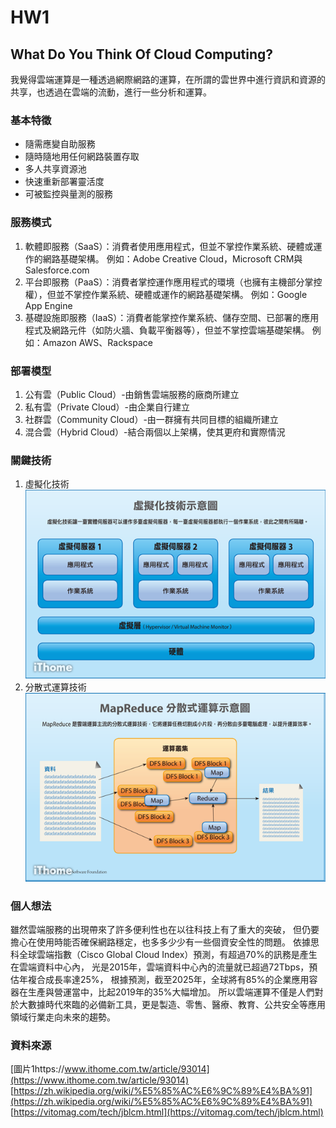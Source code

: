 # HW1
## What Do You Think Of Cloud Computing?
我覺得雲端運算是一種透過網際網路的運算，在所謂的雲世界中進行資訊和資源的共享，也透過在雲端的流動，進行一些分析和運算。
### 基本特徵
- 隨需應變自助服務
- 隨時隨地用任何網路裝置存取
- 多人共享資源池
- 快速重新部署靈活度
- 可被監控與量測的服務
### 服務模式
1. 軟體即服務（SaaS）：消費者使用應用程式，但並不掌控作業系統、硬體或運作的網路基礎架構。
    例如：Adobe Creative Cloud，Microsoft CRM與Salesforce.com
2. 平台即服務（PaaS）：消費者掌控運作應用程式的環境（也擁有主機部分掌控權），但並不掌控作業系統、硬體或運作的網路基礎架構。
    例如：Google App Engine
3. 基礎設施即服務（IaaS）：消費者能掌控作業系統、儲存空間、已部署的應用程式及網路元件（如防火牆、負載平衡器等），但並不掌控雲端基礎架構。
    例如：Amazon AWS、Rackspace
### 部署模型
1. 公有雲（Public Cloud）-由銷售雲端服務的廠商所建立
2. 私有雲（Private Cloud）-由企業自行建立
3. 社群雲（Community Cloud）-由一群擁有共同目標的組織所建立
4. 混合雲（Hybrid Cloud）-結合兩個以上架構，使其更府和實際情況
### 關鍵技術
1. 虛擬化技術
![image](https://github.com/lulu891013/FinTech/blob/0105bcb9e0abc1817a3dc9f23bd61d2f2e6822eb/hw_image/cloud1.png)
2. 分散式運算技術
![image](https://github.com/lulu891013/FinTech/blob/0105bcb9e0abc1817a3dc9f23bd61d2f2e6822eb/hw_image/cloud2.png)
### 個人想法
  雖然雲端服務的出現帶來了許多便利性也在以往科技上有了重大的突破，
  但仍要擔心在使用時能否確保網路穩定，也多多少少有一些個資安全性的問題。
  依據思科全球雲端指數（Cisco Global Cloud Index）預測，有超過70%的訊務是產生在雲端資料中心內，
  光是2015年，雲端資料中心內的流量就已超過72Tbps，預估年複合成長率達25%，
  根據預測，截至2025年，全球將有85%的企業應用容器在生產與營運當中，比起2019年的35%大幅增加。 
  所以雲端運算不僅是人們對於大數據時代來臨的必備新工具，更是製造、零售、醫療、教育、公共安全等應用領域行業走向未來的趨勢。
### 資料來源
  [圖片1https://www.ithome.com.tw/article/93014](https://www.ithome.com.tw/article/93014)  
  [https://zh.wikipedia.org/wiki/%E5%85%AC%E6%9C%89%E4%BA%91](https://zh.wikipedia.org/wiki/%E5%85%AC%E6%9C%89%E4%BA%91)
  [https://vitomag.com/tech/jblcm.html](https://vitomag.com/tech/jblcm.html)
